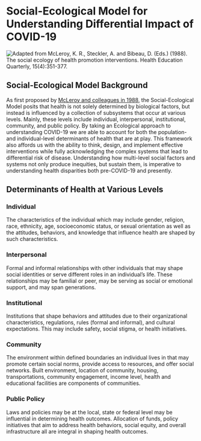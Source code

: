 # Social-Ecological Model for Understanding Differential Impact of COVID-19

![Adapted from McLeroy, K. R., Steckler, A. and Bibeau, D. \(Eds.\) \(1988\). The social ecology of health promotion interventions. Health Education Quarterly, 15\(4\):351-377.](https://lh6.googleusercontent.com/NpQLeEP9D5IlCeBnFGa5mNbag8hlOMvemKHrjV8sMddSsb3Yu9iwr5MapPCw2vRKbPqH3VZ4SA4PtF0a0HWl5ZqJg_aFFYuA6LA3Hw40XGUlSmFF5Fe9vpsfF7csDSuvxj_wsRlU)

## Social-Ecological Model Background

As first proposed by [McLeroy and colleagues in 1988](https://journals.sagepub.com/doi/10.1177/109019818801500401), the Social-Ecological Model posits  that health is not solely determined by biological factors, but instead is influenced by a collection of subsystems that occur at various levels. Mainly, these levels include individual, interpersonal, institutional, community, and public policy. By taking an Ecological approach to understanding COVID-19 we are able to account for both the population- and individual-level determinants of health that are at play. This framework also affords us with the ability to think, design, and implement effective interventions while fully acknowledging the complex systems that lead to differential risk of disease. Understanding how multi-level social factors and systems not only produce inequities, but sustain them, is imperative to understanding health disparities both pre-COVID-19 and presently.

## Determinants of Health at Various Levels

### Individual

The characteristics of the individual which may include gender, religion, race, ethnicity, age, socioeconomic status, or sexual orientation as well as the attitudes, behaviors, and knowledge that influence health are shaped by such characteristics. 

### Interpersonal 

Formal and informal relationships with other individuals that may shape social identities or serve different roles in an individual’s life. These relationships may be familial or peer, may be serving as social or emotional support, and may span generations. 

### Institutional 

Institutions that shape behaviors and attitudes due to their organizational characteristics, regulations, rules \(formal and informal\), and cultural expectations. This may include safety, social stigma, or health initiatives. 

### Community 

The environment within defined boundaries an individual lives in that may promote certain social norms, provide access to resources, and offer social networks. Built environment, location of community, housing, transportations, community engagement, income level, health and educational facilities are components of communities.  

### Public Policy 

Laws and policies may be at the local, state or federal level may be influential in determining health outcomes. Allocation of funds, policy initiatives that aim to address health behaviors, social equity, and overall infrastructure all are integral in shaping health outcomes. 

